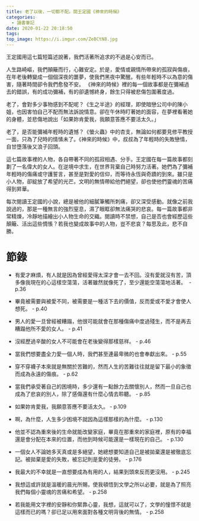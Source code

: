 ```yaml
---
title: 老了以後，一切都不配。閱王定國《神來的時候》
categories:
  - 讀書筆記
date: 2020-01-22 20:18:50
tags:
top_image: https://i.imgur.com/ZeBCtN8.jpg
---
```


王定國用這七篇短篇述說著，我們活著所追求的不過是心安而已。

<!-- more -->

人生路崎嶇，我們顛簸而行，心難安定。於是，愛情或親情所帶來的孤寂與傷痕，在年老後轉變成一個個深夜的噩夢，使我們黑夜中驚醒。有些年輕時不以為意的傷害，隨著時間卻令我們愈發不安。
《神來的時候》裡的每一個故事都是在彌補過去的錯誤，有的成功彌補，有的卻遺憾終身，餘生只得被悲傷包圍著度過。

老了，會對多少事物感到不配呢？《生之半途》的經理，即使暗戀公司中的陳小姐，也因害怕自己不配而無法訴說情意。卻在午休時盯著她的面容，在夢裡看著她的身體，並悲傷地說出「如果妳肯愛我，我願意答應不要活太久。」

老了，是否能彌補年輕時的遺憾？《螢火蟲》中的杏支，無論如何都要見修平教授一面，只為了兒時的情愫未了。《神來的時候》中，叔叔為了年輕時的失敗戀情，自甘墮落後又浪子回頭。

這七篇故事裡的人物，各自帶著不同的孤寂相遇、分手。王定國在每一篇故事都刻劃了一名偉大的女人。在逆境中求生，在世界背棄自己時努力活著。她們為了彌補年輕時的傷痛或守護誓言，甚至是對愛的信仰，而等待永恆與奇蹟的到來。雖只是小人物，卻綻放了希望的光芒。文明的無情帶給他們絕望，卻也使他們靈魂的苦痛得到昇華。

每次閱讀王定國的小說，總是被他的細膩筆觸所刺痛，卻又深受感動。就像之前我說過的，那是一種無言的強烈窒息，濕了眼眶卻無法痛哭的悲哀。每一篇故事都非常精煉，冷靜地描繪出小人物生命的交織。閱讀時不禁想，自己是否也會經歷這些顛簸、活出這些惆悵？若我也變成故事中的人物，豈不悲哀？每思及此，悲不自勝。


# 節錄
- 有愛才麻煩，有人就是因為曾經愛得太深才會一去不回。沒有愛就沒有苦，頂多像我現在的心這樣空蕩蕩，活著雖然就像死了，至少還能空蕩蕩地活著。  - p.36
- 畢竟被需要與被愛不同，被需要是一種活下去的價值，反而愛或不愛才會使人想死。 - p.40
- 男人的愛一旦曾經被糟蹋，他很可能就會在那種傷痛中度過殘生，而不是再去糟蹋他所不愛的女人。 - p.41
- 沒經歷過辛酸的女人不可能會在老後變得那樣慈祥。 - p.46
- 當我們想要盡全力愛一個人時，我們甚至連最卑微的也會奉獻出來。 - p.55
- 穿不穿襪子本來就是無關於苦難的，然而人生的苦難往往就是留下最小的象徵而成為永遠的傷痕。 - p.62
- 當我們承受著自己的困境時，多少還有一點餘力去關懷別人，然而一旦自己也成為了悲哀的別人，除了感傷還有什麼心情去聆聽。 - p.85
- 如果妳肯愛我，我願意答應不要活太久。 - p.109
- 啊，為什麼，人生多少困境不就因為這樣那樣的為什麼。 - p.130
- 他並不認為重來後的生命就能改變家庭，畢竟在那重來的家庭裡，原有的幸福還是會分配在本來的位置，而他到時候可能還是一樣現在的自己。 - p.130
- 一個女人不論她多天真或是多絕望，她總想要知道自己是被拋棄還是被徹底忘記。被拋棄是愛的失敗，被忘記則是愛的徒勞。 - p.176
- 我最大的不幸就是一直想要成為有用的人，結果到頭來反而更沒用。 - p.245

- 我想這或許就是溫暖的晨光所賜，使我頓悟到文學之所以必要，就是為了照亮我們每個小靈魂的苦痛和希望。 - p.258
- 若我能用文字裡的安靜和你緊靠心靈，我想，這就可以了，文學的憧憬不就是這樣而已的嗎？卻已足以用來面對各種文明背後的無情。 - p.258
